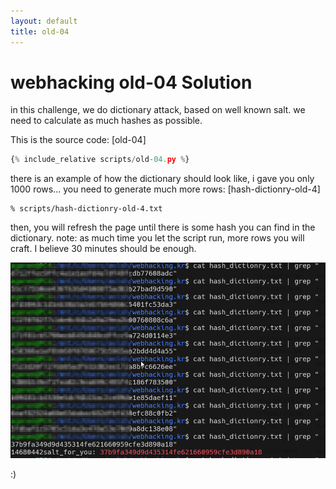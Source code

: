 ```yaml
---
layout: default
title: old-04
---
```


# webhacking old-04 Solution

in this challenge, we do dictionary attack, based on well known salt. we need to calculate as much hashes as possible.

This is the source code: [old-04]
```scripts/old-04.py
{% include_relative scripts/old-04.py %}
```

there is an example of how the dictionary should look like, i gave you only 1000 rows... you need to generate much more rows: [hash-dictionry-old-4]
```
% scripts/hash-dictionry-old-4.txt
```


then, you will refresh the page until there is some hash you can find in the dictionary.
note: as much time you let the script run, more rows you will craft. I believe 30 minutes should be enough.

![alt text](./images/old-04.png)
 
:)